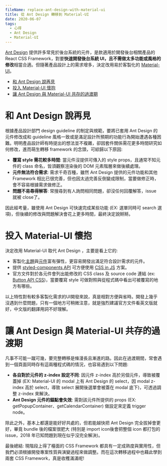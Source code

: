 ```yaml
---
fileName: replace-ant-design-with-material-ui
title: 從 Ant Design 轉移到 Material-UI
date: 2020-06-07
tags:
  - 心得
  - Ant Design
  - Material-UI
---
```

[Ant Design](https://ant.design/) 提供許多常見於後台系統的元件，是款適用於開發後台相關產品的 React CSS Framework，對要**快速開發後台系統 UI，且不需做太多功能或風格的修改**相當合適。但隨著產品設計上的需求增多，決定改用易於客製化的 [Material-UI](https://material-ui.com/)。

- [和 Ant Design 說再見](#和-ant-design-說再見)
- [投入 Material-UI 懷抱](#投入-material-ui-懷抱)
- [讓 Ant Design 與 Material-UI 共存的過渡期](#讓-ant-design-與-material-ui-共存的過渡期)

# 和 Ant Design 說再見
根據產品設計部門 design guideline 的制定與規範，要將已套用 Ant Design 的元件修改成和 guideline 風格一致或是滿足設計所預期的功能行為開始遭遇各種困難。明明產品設計師有時提出的想法並不複雜，卻因套件關係需花更多時間研究如何修改，進而萌生轉移 framework 的念頭，可綜歸以下原因:

- **覆寫 style 需花較多時間**: 當元件沒提供可傳入的 style props，且通常不知元件的 class 命名，皆須觀察渲染後的 DOM 元素階層來做後續處理。
- **元件無法符合需求**: 需求千奇百種，雖然 Ant Design 提供的元件功能和其他 Framework 相比已很完善，但也因太過完善反倒變成限制，當要做修正時，會不容易根據需求做修正。
- **問題不易尋得解答**: 常搜尋到有人詢問相同問題，卻沒任何回覆解答，issue 就被 close了。

因此經考量，雖使用 Ant Design 可快速完成某些功能 (EX: 選單同時可 search 選項)，但後續的修改與問題解決會花上更多時間，最終決定說掰掰。

# 投入 Material-UI 懷抱
決定改用 Material-UI 取代 Ant Design ，主要是看上它的:

- 客製化[主題](https://v3.material-ui.com/customization/themes/)與[元件](https://material-ui.com/customization/components/)富有彈性，更容易開發出滿足符合設計需求的元件。
- 提供 [styled-components API](https://material-ui.com/styles/basics/) 可方便使用 [CSS in JS](https://v3.material-ui.com/customization/css-in-js/) 方案。
- 官方文件對於各元件會列出能修改的 CSS class 及 source code 連結 (ex: [Button API CSS](https://material-ui.com/api/button/#css))，當要覆寫 style 可做對照與從程式碼中看出可被覆寫的地方有哪些。

以上特性對有較多客製化需求的UI開發來說，真是相對方便與省時。開發上幾乎沒遇到什麼問題，只有一個地方可稍微注意，就是強烈建議官方文件看英文版就好，中文版的翻譯用詞不好理解。

# 讓 Ant Design 與 Material-UI 共存的過渡期
凡事不可能一蹴可幾，要完整轉移是條漫長且漸進的路。因此在過渡期間，常會遇到一個頁面同時存有這兩種程式碼的情況，也容易遇到以下問題:

- **各自對於元件的 z-index 設定不同**: 因元件 z-index 高於另個元件，導致被覆蓋掉 (EX: Material-UI 的 modal 上有 Ant Design 的 select，因 modal z-index 高於 select，導致 select 展開後選單會被蓋在 modal 底下)，可透過調整 z-index 來解決。
- **Ant Design 元件的錨點會失效**: 需對該元件所提供的 props (EX: getPopupContainer、getCalendarContainer) 做設定來定義 trigger node。

除此之外，基本上都還是能好好共處的，但若能越快把 Ant Design 完全拔掉會更好，畢竟 bundle 後的檔案很肥大 (特別是 import icon後會把整個 icon 都打包的 issue，2018 年已知問題到現在似乎沒完全解決)。

最後總結: 現階段上得了檯面的 CSS Framework 都具有一定成熟度與實用性，但我們必須根據開發專案性質與演變過程來做調整。而在這次轉移過程中也藉此學到兩套 CSS Framework，真是收穫滿滿呢!